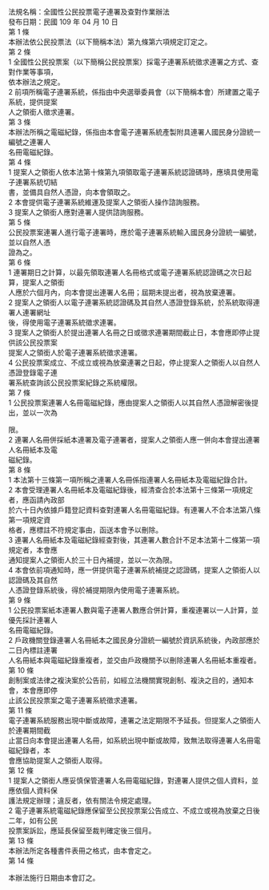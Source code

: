 法規名稱：全國性公民投票電子連署及查對作業辦法  
發布日期：民國 109 年 04 月 10 日  
第 1 條  
本辦法依公民投票法（以下簡稱本法）第九條第六項規定訂定之。  
第 2 條  
1 全國性公民投票案（以下簡稱公民投票案）採電子連署系統徵求連署之方式、查對作業等事項，  
依本辦法之規定。  
2 前項所稱電子連署系統，係指由中央選舉委員會（以下簡稱本會）所建置之電子系統，提供提案  
人之領銜人徵求連署。  
第 3 條  
本辦法所稱之電磁紀錄，係指由本會電子連署系統產製附具連署人國民身分證統一編號之連署人  
名冊電磁紀錄。  
第 4 條  
1 提案人之領銜人依本法第十條第九項領取電子連署系統認證碼時，應填具使用電子連署系統切結  
書，並備具自然人憑證，向本會領取之。  
2 本會提供電子連署系統維運及提案人之領銜人操作諮詢服務。  
3 提案人之領銜人應對連署人提供諮詢服務。  
第 5 條  
公民投票案連署人進行電子連署時，應於電子連署系統輸入國民身分證統一編號，並以自然人憑  
證為之。  
第 6 條  
1 連署期日之計算，以最先領取連署人名冊格式或電子連署系統認證碼之次日起算，提案人之領銜  
人應於六個月內，向本會提出連署人名冊；屆期未提出者，視為放棄連署。  
2 提案人之領銜人以電子連署系統認證碼及其自然人憑證登錄系統，於系統取得連署人連署網址  
後，得使用電子連署系統徵求連署。  
3 提案人之領銜人於提出連署人名冊之日或徵求連署期間截止日，本會應即停止提供該公民投票案  
提案人之領銜人於電子連署系統徵求連署。  
4 公民投票案成立、不成立或視為放棄連署之日起，停止提案人之領銜人以自然人憑證登錄電子連  
署系統查詢該公民投票案紀錄之系統權限。  
第 7 條  
1 公民投票案連署人名冊電磁紀錄，應由提案人之領銜人以其自然人憑證解密後提出，並以一次為  


限。  
2 連署人名冊併採紙本連署及電子連署者，提案人之領銜人應一併向本會提出連署人名冊紙本及電  
磁紀錄。  
第 8 條  
1 本法第十三條第一項所稱之連署人名冊係指連署人名冊紙本及電磁紀錄合計。  
2 本會受理連署人名冊紙本及電磁紀錄後，經清查合於本法第十三條第一項規定者，應函請內政部  
於六十日內依據戶籍登記資料查對連署人名冊電磁紀錄。有連署人不合本法第八條第一項規定資  
格者，應標註不符規定事由，函送本會予以刪除。  
3 連署人名冊紙本及電磁紀錄經查對後，其連署人數合計不足本法第十二條第一項規定者，本會應  
通知提案人之領銜人於三十日內補提，並以一次為限。  
4 本會依前項通知時，應一併提供電子連署系統補提之認證碼，提案人之領銜人以認證碼及其自然  
人憑證登錄系統後，得於補提期限內使用電子連署系統。  
第 9 條  
1 公民投票案紙本連署人數與電子連署人數應合併計算，重複連署以一人計算，並優先採計連署人  
名冊電磁紀錄。  
2 戶政機關登錄連署人名冊紙本之國民身分證統一編號於資訊系統後，內政部應於二日內標註連署  
人名冊紙本與電磁紀錄重複者，並交由戶政機關予以刪除連署人名冊紙本重複者。  
第 10 條  
創制案或法律之複決案於公告前，如經立法機關實現創制、複決之目的，通知本會，本會應即停  
止該公民投票案之電子連署系統徵求連署。  
第 11 條  
電子連署系統服務出現中斷或故障，連署之法定期限不予延長。但提案人之領銜人於連署期間截  
止當日向本會提出連署人名冊，如系統出現中斷或故障，致無法取得連署人名冊電磁紀錄者，本  
會應協助提案人之領銜人取得。  
第 12 條  
1 提案人之領銜人應妥慎保管連署人名冊電磁紀錄，對連署人提供之個人資料，並應依個人資料保  
護法規定辦理；違反者，依有關法令規定處理。  
2 電子連署系統電磁紀錄應保留至公民投票案公告成立、不成立或視為放棄之日後二年，如有公民  
投票案訴訟，應延長保留至裁判確定後三個月。  
第 13 條  
本辦法所定各種書件表冊之格式，由本會定之。  
第 14 條  


本辦法施行日期由本會訂之。  


